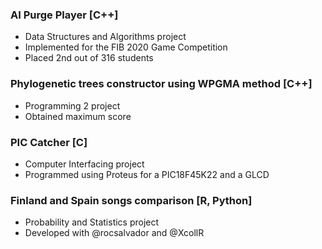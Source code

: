 ### AI Purge Player [C++]
- Data Structures and Algorithms project
- Implemented for the FIB 2020 Game Competition 
- Placed 2nd out of 316 students


### Phylogenetic trees constructor using WPGMA method [C++]
- Programming 2 project
- Obtained maximum score


### PIC Catcher [C]
- Computer Interfacing project
- Programmed using Proteus for a PIC18F45K22 and a GLCD


### Finland and Spain songs comparison [R, Python]
- Probability and Statistics project
- Developed with @rocsalvador and @XcollR

